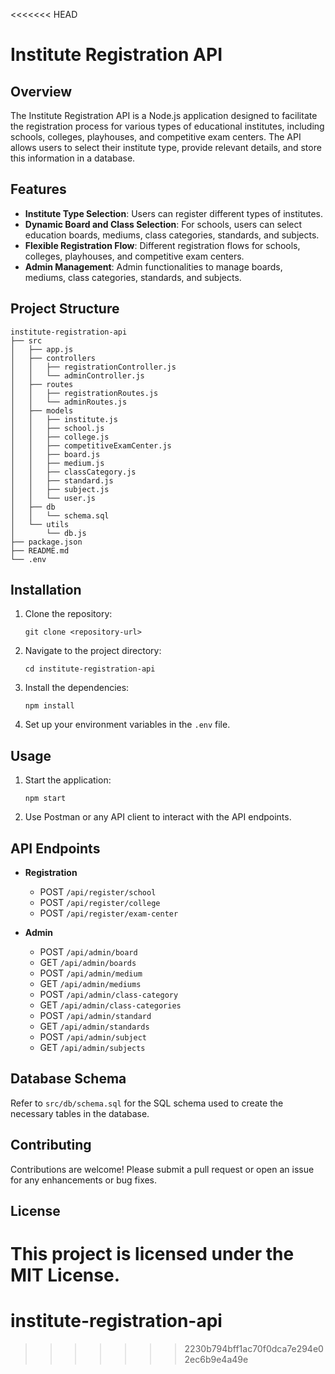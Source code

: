 <<<<<<< HEAD
# Institute Registration API

## Overview
The Institute Registration API is a Node.js application designed to facilitate the registration process for various types of educational institutes, including schools, colleges, playhouses, and competitive exam centers. The API allows users to select their institute type, provide relevant details, and store this information in a database.

## Features
- **Institute Type Selection**: Users can register different types of institutes.
- **Dynamic Board and Class Selection**: For schools, users can select education boards, mediums, class categories, standards, and subjects.
- **Flexible Registration Flow**: Different registration flows for schools, colleges, playhouses, and competitive exam centers.
- **Admin Management**: Admin functionalities to manage boards, mediums, class categories, standards, and subjects.

## Project Structure
```
institute-registration-api
├── src
│   ├── app.js
│   ├── controllers
│   │   ├── registrationController.js
│   │   └── adminController.js
│   ├── routes
│   │   ├── registrationRoutes.js
│   │   └── adminRoutes.js
│   ├── models
│   │   ├── institute.js
│   │   ├── school.js
│   │   ├── college.js
│   │   ├── competitiveExamCenter.js
│   │   ├── board.js
│   │   ├── medium.js
│   │   ├── classCategory.js
│   │   ├── standard.js
│   │   ├── subject.js
│   │   └── user.js
│   ├── db
│   │   └── schema.sql
│   └── utils
│       └── db.js
├── package.json
├── README.md
└── .env
```

## Installation
1. Clone the repository:
   ```
   git clone <repository-url>
   ```
2. Navigate to the project directory:
   ```
   cd institute-registration-api
   ```
3. Install the dependencies:
   ```
   npm install
   ```
4. Set up your environment variables in the `.env` file.

## Usage
1. Start the application:
   ```
   npm start
   ```
2. Use Postman or any API client to interact with the API endpoints.

## API Endpoints
- **Registration**
  - POST `/api/register/school`
  - POST `/api/register/college`
  - POST `/api/register/exam-center`

- **Admin**
  - POST `/api/admin/board`
  - GET `/api/admin/boards`
  - POST `/api/admin/medium`
  - GET `/api/admin/mediums`
  - POST `/api/admin/class-category`
  - GET `/api/admin/class-categories`
  - POST `/api/admin/standard`
  - GET `/api/admin/standards`
  - POST `/api/admin/subject`
  - GET `/api/admin/subjects`

## Database Schema
Refer to `src/db/schema.sql` for the SQL schema used to create the necessary tables in the database.

## Contributing
Contributions are welcome! Please submit a pull request or open an issue for any enhancements or bug fixes.

## License
This project is licensed under the MIT License.
=======
# institute-registration-api
>>>>>>> 2230b794bff1ac70f0dca7e294e02ec6b9e4a49e

